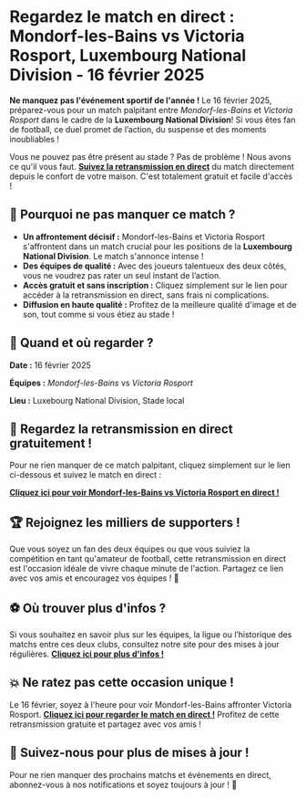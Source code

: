 # Regardez le match en direct : Mondorf-les-Bains vs Victoria Rosport, Luxembourg National Division - 16 février 2025

**Ne manquez pas l'événement sportif de l'année !** Le 16 février 2025, préparez-vous pour un match palpitant entre _Mondorf-les-Bains_ et _Victoria Rosport_ dans le cadre de la **Luxembourg National Division**! Si vous êtes fan de football, ce duel promet de l’action, du suspense et des moments inoubliables !

Vous ne pouvez pas être présent au stade ? Pas de problème ! Nous avons ce qu'il vous faut. **[Suivez la retransmission en direct](https://tinyurl.com/livestreamfreeo?st=Mondorf-les-Bains+vs+Victoria+Rosport&si=gh)** du match directement depuis le confort de votre maison. C'est totalement gratuit et facile d'accès !

## 🔴 Pourquoi ne pas manquer ce match ?

- **Un affrontement décisif :** Mondorf-les-Bains et Victoria Rosport s'affrontent dans un match crucial pour les positions de la **Luxembourg National Division**. Le match s'annonce intense !
- **Des équipes de qualité :** Avec des joueurs talentueux des deux côtés, vous ne voudrez pas rater un seul instant de l’action.
- **Accès gratuit et sans inscription :** Cliquez simplement sur le lien pour accéder à la retransmission en direct, sans frais ni complications.
- **Diffusion en haute qualité :** Profitez de la meilleure qualité d'image et de son, tout comme si vous étiez au stade !

## 📅 Quand et où regarder ?

**Date :** 16 février 2025

**Équipes :** _Mondorf-les-Bains_ vs _Victoria Rosport_

**Lieu :** Luxebourg National Division, Stade local

## 🎥 Regardez la retransmission en direct gratuitement !

Pour ne rien manquer de ce match palpitant, cliquez simplement sur le lien ci-dessous et suivez le match en direct :

**[Cliquez ici pour voir Mondorf-les-Bains vs Victoria Rosport en direct !](https://tinyurl.com/livestreamfreeo?st=Mondorf-les-Bains+vs+Victoria+Rosport&si=gh)**

## 🏆 Rejoignez les milliers de supporters !

Que vous soyez un fan des deux équipes ou que vous suiviez la compétition en tant qu'amateur de football, cette retransmission en direct est l'occasion idéale de vivre chaque minute de l'action. Partagez ce lien avec vos amis et encouragez vos équipes ! 📣

## ⚽ Où trouver plus d'infos ?

Si vous souhaitez en savoir plus sur les équipes, la ligue ou l’historique des matchs entre ces deux clubs, consultez notre site pour des mises à jour régulières. **[Cliquez ici pour plus d'infos !](https://tinyurl.com/livestreamfreeo?st=Mondorf-les-Bains+vs+Victoria+Rosport&si=gh)**

## 💥 Ne ratez pas cette occasion unique !

Le 16 février, soyez à l'heure pour voir Mondorf-les-Bains affronter Victoria Rosport. **[Cliquez ici pour regarder le match en direct !](https://tinyurl.com/livestreamfreeo?st=Mondorf-les-Bains+vs+Victoria+Rosport&si=gh)** Profitez de cette retransmission gratuite et partagez avec vos amis !

## 📱 Suivez-nous pour plus de mises à jour !

Pour ne rien manquer des prochains matchs et événements en direct, abonnez-vous à nos notifications et soyez toujours à jour ! 🌟
